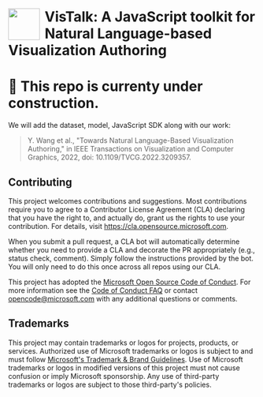 # <img src="https://microsoft.github.io/VisTalk/vistalk-icon.svg" width="64px" align="left" style="margin-right: 10px;" />  VisTalk: A JavaScript toolkit for Natural Language-based Visualization Authoring

# 🚧 This repo is currenty under construction.

We will add the dataset, model, JavaScript SDK along with our work:
> Y. Wang et al., "Towards Natural Language-Based Visualization Authoring," in IEEE Transactions on Visualization and Computer Graphics, 2022, doi: 10.1109/TVCG.2022.3209357.

## Contributing

This project welcomes contributions and suggestions.  Most contributions require you to agree to a
Contributor License Agreement (CLA) declaring that you have the right to, and actually do, grant us
the rights to use your contribution. For details, visit https://cla.opensource.microsoft.com.

When you submit a pull request, a CLA bot will automatically determine whether you need to provide
a CLA and decorate the PR appropriately (e.g., status check, comment). Simply follow the instructions
provided by the bot. You will only need to do this once across all repos using our CLA.

This project has adopted the [Microsoft Open Source Code of Conduct](https://opensource.microsoft.com/codeofconduct/).
For more information see the [Code of Conduct FAQ](https://opensource.microsoft.com/codeofconduct/faq/) or
contact [opencode@microsoft.com](mailto:opencode@microsoft.com) with any additional questions or comments.

## Trademarks

This project may contain trademarks or logos for projects, products, or services. Authorized use of Microsoft 
trademarks or logos is subject to and must follow 
[Microsoft's Trademark & Brand Guidelines](https://www.microsoft.com/en-us/legal/intellectualproperty/trademarks/usage/general).
Use of Microsoft trademarks or logos in modified versions of this project must not cause confusion or imply Microsoft sponsorship.
Any use of third-party trademarks or logos are subject to those third-party's policies.
